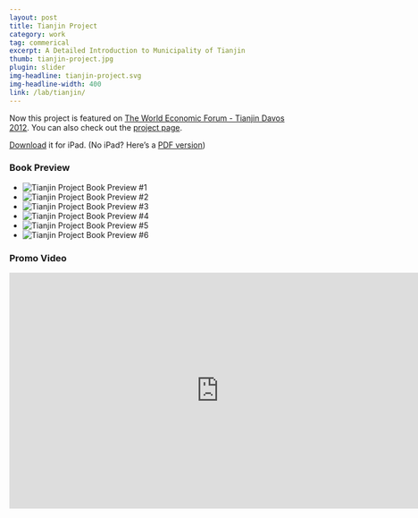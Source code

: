 ```yaml
---
layout: post
title: Tianjin Project
category: work
tag: commerical
excerpt: A Detailed Introduction to Municipality of Tianjin
thumb: tianjin-project.jpg
plugin: slider
img-headline: tianjin-project.svg
img-headline-width: 400
link: /lab/tianjin/
---
```


<div class=txt>
  <p class=note>Now this project is featured on <a href="{% post_url /work/2012-07-26-tianjin-project-wef %}/">The World Economic Forum - Tianjin Davos 2012</a>. You can also check out the <a href="/lab/tianjin/">project page</a>.</p>

  <p class=download><a href="http://dl.sparanoid.com/Tianjin.ibooks">Download</a> it for iPad. (No iPad? Here’s a <a href="http://dl.sparanoid.com/Tianjin.pdf">PDF version</a>)</p>

  <h3>Book Preview</h3>

  <div class="flexslider">
    <ul class="slides">
      <li>
        <img src="{{ site.file }}/tianjin-project-preview-01.jpg" alt="Tianjin Project Book Preview #1">
      </li>
      <li>
        <img src="{{ site.file }}/tianjin-project-preview-02.jpg" alt="Tianjin Project Book Preview #2">
      </li>
      <li>
        <img src="{{ site.file }}/tianjin-project-preview-03.jpg" alt="Tianjin Project Book Preview #3">
      </li>
      <li>
        <img src="{{ site.file }}/tianjin-project-preview-04.jpg" alt="Tianjin Project Book Preview #4">
      </li>
      <li>
        <img src="{{ site.file }}/tianjin-project-preview-05.jpg" alt="Tianjin Project Book Preview #5">
      </li>
      <li>
        <img src="{{ site.file }}/tianjin-project-preview-merged.jpg" alt="Tianjin Project Book Preview #6">
      </li>
    </ul>
  </div><!-- .flexslider -->

  <h3>Promo Video</h3>
  <iframe src="http://player.vimeo.com/video/54786277?title=0&amp;byline=0&amp;portrait=0&amp;badge=0&amp;color=ee3344" width="750" height="422" frameborder="0" webkitAllowFullScreen mozallowfullscreen allowFullScreen></iframe>
</div>
